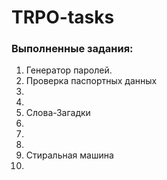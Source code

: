 # TRPO-tasks

### Выполненные задания:
1. Генератор паролей.
2. Проверка паспортных данных
3. 
4. 
5. Слова-Загадки
6. 
7. 
8. 
9. Стиральная машина
10. 
